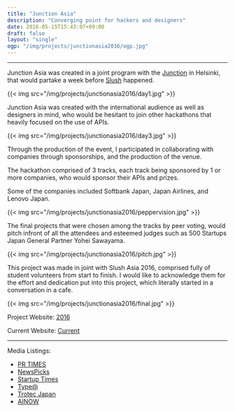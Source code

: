 ```yaml
---
title: "Junction Asia"
description: "Converging point for hackers and designers"
date: 2016-05-15T15:43:07+09:00
draft: false
layout: "single"
ogp: "/img/projects/junctionasia2016/ogp.jpg"
---
```

---
Junction Asia was created in a joint program with the [Junction](https://hackjunction.com/) in Helsinki, that would partake a week before [Slush](http://www.slush.org/) happened.

{{< img src="/img/projects/junctionasia2016/day1.jpg" >}}

Junction Asia was created with the international audience as well as designers in mind, who would be hesitant to join other hackathons that heavily focused on the use of APIs.

{{< img src="/img/projects/junctionasia2016/day3.jpg" >}}


Through the production of the event, I participated in collaborating with companies through sponsorships, and the production of the venue.

The hackathon comprised of 3 tracks, each track being sponsored by 1 or more companies, who would sponsor their APIs and prizes. 

Some of the companies included Softbank Japan, Japan Airlines, and Lenovo Japan.

{{< img src="/img/projects/junctionasia2016/peppervision.jpg" >}}

The final projects that were chosen among the tracks by peer voting, would pitch infront of all the attendees and esteemed judges such as 500 Startups Japan General Partner Yohei Sawayama.

{{< img src="/img/projects/junctionasia2016/pitch.jpg" >}}

This project was made in joint with Slush Asia 2016, comprised fully of student volunteers from start to finish. I would like to acknowledge them for the effort and dedication put into this project, which literally started in a conversation in a cafe. 

{{< img src="/img/projects/junctionasia2016/final.jpg" >}}

Project Website: [2016](http://www.junction.asia/)

Current Website: [Current](https://tokyo.hackjunction.com/)

---
Media Listings: 

* [PR TIMES](https://prtimes.jp/main/html/rd/p/000000006.000013477.html)
* [NewsPicks](https://newspicks.com/news/1555472/)
* [Startup Times](http://startuptimes.jp/2016/05/16/3082/)
* [Type@](https://type.jp/et/feature/1061)
* [Trotec Japan](https://www.troteclaser.com/ja/news/2016-05-junction-asia-report/)
* [AINOW](http://ainow.ai/2016/05/16/3222/)